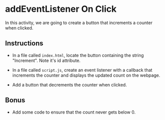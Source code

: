 # addEventListener On Click

In this activity, we are going to create a button that increments a counter when clicked.

## Instructions

- In a file called `index.html`, locate the button containing the string "Increment". Note it's id attribute.

- In a file called `script.js`, create an event listener with a callback that increments the counter and displays the updated count on the webpage.

- Add a button that decrements the counter when clicked.

## Bonus

- Add some code to ensure that the count never gets below 0.
